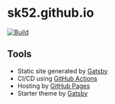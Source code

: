 # sk52.github.io

[![Build](https://github.com/sk52/sk52.github.io/actions/workflows/deploy.yml/badge.svg?branch=main)](https://github.com/sk52/sk52.github.io/actions/workflows/deploy.yml)

## Tools

- Static site generated by [Gatsby](https://www.gatsbyjs.com/docs/glossary/static-site-generator/)
- CI/CD using [GitHub Actions](https://github.com/features/actions/)
- Hosting by [GitHub Pages](https://pages.github.com/)
- Starter theme by [Gatsby](https://www.gatsbyjs.com/starters/gatsbyjs/gatsby-starter-blog)
